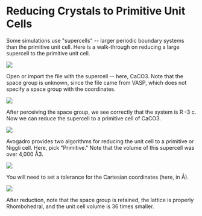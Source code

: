 # Reducing Crystals to Primitive Unit Cells

Some simulations use "supercells" -- larger periodic boundary systems than the primitive unit cell. Here is a walk-through on reducing a large supercell to the primitive unit cell.

![][1]

[1]: images/5-reducing-crystals-to-primitive-cells/media_1340336029160.png

Open or import the file with the supercell -- here, CaCO3. Note that the space group is unknown, since the file came from VASP, which does not specify a space group with the coordinates.

![][2]

[2]: images/5-reducing-crystals-to-primitive-cells/media_1340336076337.png

After perceiving the space group, we see correctly that the system is R -3 c. Now we can reduce the supercell to a primitive cell of CaCO3.

![][3]

[3]: images/5-reducing-crystals-to-primitive-cells/media_1340336318568.png

Avogadro provides two algorithms for reducing the unit cell to a primitive or Niggli cell. Here, pick "Primitive." Note that the volume of this supercell was over 4,000 Å3.

![][4]

[4]: images/5-reducing-crystals-to-primitive-cells/media_1340336361329.png

You will need to set a tolerance for the Cartesian coordinates (here, in Å).

![][5]

[5]: images/5-reducing-crystals-to-primitive-cells/media_1340336453963.png

After reduction, note that the space group is retained, the lattice is properly Rhombohedral, and the unit cell volume is 36 times smaller.